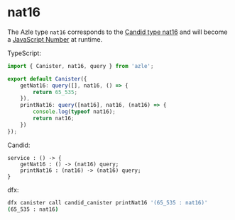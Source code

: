 # nat16

The Azle type `nat16` corresponds to the [Candid type nat16](https://internetcomputer.org/docs/current/references/candid-ref#type-natn-and-intn) and will become a [JavaScript Number](https://developer.mozilla.org/en-US/docs/Web/JavaScript/Reference/Global_Objects/Number) at runtime.

TypeScript:

```typescript
import { Canister, nat16, query } from 'azle';

export default Canister({
    getNat16: query([], nat16, () => {
        return 65_535;
    }),
    printNat16: query([nat16], nat16, (nat16) => {
        console.log(typeof nat16);
        return nat16;
    })
});
```

Candid:

```
service : () -> {
    getNat16 : () -> (nat16) query;
    printNat16 : (nat16) -> (nat16) query;
}
```

dfx:

```bash
dfx canister call candid_canister printNat16 '(65_535 : nat16)'
(65_535 : nat16)
```
